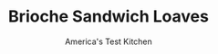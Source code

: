 ---
layout: ../../layouts/MarkdownPostLayout.astro
title: Brioche Sandwich Loaves
author: America's Test Kitchen
pubDate: 2023-03-15
description: "One simple dough, and a process thats just as easy."
image_url: https://res.cloudinary.com/hksqkdlah/image/upload/ar_1:1,c_fill,dpr_2.0,f_auto,fl_lossy.progressive.strip_profile,g_faces:auto,q_auto:low,w_344/SFS_Brioche-Loaves_002_prucyz
tags: ["Desserts or Baked Goods","Breads"]
calories: 3828
protein: 6
carbohydrates: 33
fats: 
fiber: 1
ingredients: ["3 2/3 cups (20⅛ ounces), bread flour","1 tablespoon, instant or rapid-rise yeast","1 1/4 cups (10 ounces), water, room temperature","2 , large eggs, plus 1 large egg, lightly beaten","1/4 cup (1¾ ounces), sugar","2 1/2 teaspoons, table salt","13 tablespoons, unsalted butter, cut into 13 pieces and softened"]
serves: 14
time: "1½ hours, plus 2 hours rising and 1¼ hours cooling"
instructions: ["Whisk flour and yeast together in bowl of stand mixer. Add room-temperature water and 2 eggs. Fit mixer with dough hook and mix on low speed until dough comes together and no dry flour remains, about 2 minutes, scraping down bowl and dough hook frequently. Turn off mixer, cover bowl with dish towel or plastic wrap, and let dough stand for 15 minutes.","Add sugar and salt to dough and knead on medium-low speed until incorporated, about 30 seconds. Increase speed to medium and, with mixer running, add butter 1 piece at a time, allowing each piece to incorporate before adding next, about 3 minutes total, scraping down bowl and dough hook as needed. Continue to knead on medium speed until dough is elastic and pulls away cleanly from sides of bowl, about 10 minutes longer. Transfer dough to greased large bowl. Cover tightly with plastic and let rise at room temperature until doubled in size, about 1 hour.","Grease two 8½ by 4½-inch loaf pans. Turn out dough onto counter and divide dough into 2 equal pieces. Press each piece of dough into 8 by 5-inch rectangle with long side parallel to counter edge. Working with 1 piece of dough at a time, fold top edge of rectangle down to midline, pressing to seal. Fold bottom edge of rectangle up to midline and pinch to seal. Flip dough seam side down and gently push on ends to shape into 7 by 3-inch rectangle.","Transfer loaves to prepared pans, seam side down, and pat gently to fill pans. Cover with plastic and let rise until doubled in size, about 1 hour. Adjust oven rack to middle position and heat oven to 350 degrees.","Discard plastic and brush tops of loaves with beaten egg (you do not need to use all of it). Bake until loaves are deep golden brown and register 205 to 210 degrees in center, about 32 minutes, switching and rotating pans halfway through baking. Let loaves cool in pans for 15 minutes. Remove loaves from pans and let cool completely on wire rack, about 1 hour. Serve. (Loaves can be stored in zipper-lock bags at room temperature for up to 2 days or frozen for up to 1 month.)","To make ahead: After covering pans with plastic wrap in step 4, refrigerate for up to 24 hours. Let loaves sit at room temperature for 2 hours before proceeding with recipe; increase baking time by 5 minutes."]
nutrition: ["66 mg Potassium","69 mg Phosphorus","16 mg Calcium","2 mg Iron","12 mg Magnesium","207 mg Sodium","12 g Fat","3 mg Niacin (B3)","3 g Monounsaturated","68 mg Cholesterol","7 g Saturated","1 g Fiber","61 µg Folic acid","38 µg Folate (food)","3 g Sugars","1 µg Vitamin K","36 g Water","33 g Carbs","142 µg Folate equivalent (total)","6 g Protein","107 µg Vitamin A","273 kcal Energy","3 g Sugars, added","3828 calories"]
notes: "All-purpose flour can be substituted for the bread flour, but the loaves wont be as tall; use the same amount of all-purpose flour by weight, not by volume. When kneading the dough on medium speed, the mixer may wobble on the counter. Watch it closely and place a dish towel or shelf liner underneath it to keep it in place. The test kitchens preferred loaf pan measures 8½ by 4½ inches; if you use a 9 by 5-inch loaf pan, start checking for doneness 5 minutes earlier than advised in the recipe."
---
